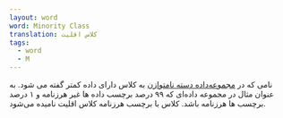 ```yaml
---
layout: word
word: Minority Class
translation: کلاس اقلیت
tags:
  - word
  - M
---
```

نامی که در [مجموعه‌داده دسته نامتوازن](c/class-imbalanced_dataset) به کلاس دارای داده کمتر گفته می شود. به عنوان مثال در مجموعه داده‌ای که ۹۹ درصد برچسب داده ها غیر هرزنامه و ۱ درصد  برچسب ها هرزنامه باشد. کلاس با برچسب هرزنامه کلاس اقلیت نامیده می‌شود.